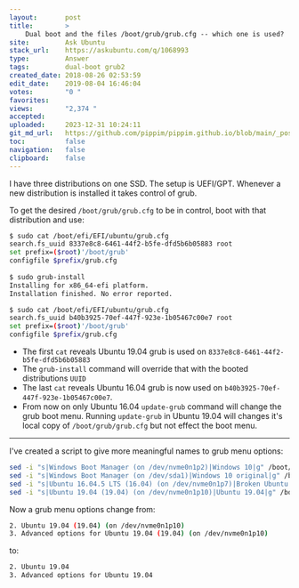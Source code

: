 ```yaml
---
layout:       post
title:        >
    Dual boot and the files /boot/grub/grub.cfg -- which one is used?
site:         Ask Ubuntu
stack_url:    https://askubuntu.com/q/1068993
type:         Answer
tags:         dual-boot grub2
created_date: 2018-08-26 02:53:59
edit_date:    2019-08-04 16:46:04
votes:        "0 "
favorites:    
views:        "2,374 "
accepted:     
uploaded:     2023-12-31 10:24:11
git_md_url:   https://github.com/pippim/pippim.github.io/blob/main/_posts/2018/2018-08-26-Dual-boot-and-the-files-_boot_grub_grub.cfg-which-one-is-used_.md
toc:          false
navigation:   false
clipboard:    false
---
```


I have three distributions on one SSD. The setup is UEFI/GPT. Whenever a new distribution is installed it takes control of grub. 



To get the desired `/boot/grub/grub.cfg` to be in control, boot with that distribution and use:

``` bash
$ sudo cat /boot/efi/EFI/ubuntu/grub.cfg
search.fs_uuid 8337e8c8-6461-44f2-b5fe-dfd5b6b05883 root 
set prefix=($root)'/boot/grub'
configfile $prefix/grub.cfg
   
$ sudo grub-install
Installing for x86_64-efi platform.
Installation finished. No error reported.

$ sudo cat /boot/efi/EFI/ubuntu/grub.cfg
search.fs_uuid b40b3925-70ef-447f-923e-1b05467c00e7 root 
set prefix=($root)'/boot/grub'
configfile $prefix/grub.cfg
```

- The first `cat` reveals Ubuntu 19.04 grub is used on `8337e8c8-6461-44f2-b5fe-dfd5b6b05883`
- The `grub-install` command will override that with the booted distributions `UUID`
- The last `cat` reveals Ubuntu 16.04 grub is now used on `b40b3925-70ef-447f-923e-1b05467c00e7`.
- From now on only Ubuntu 16.04 `update-grub` command will change the grub boot menu. Running `update-grub` in Ubuntu 19.04 will changes it's local copy of `/boot/grub/grub.cfg` but not effect the boot menu.


----------


I've created a script to give more meaningful names to grub menu options:

``` bash
sed -i "s|Windows Boot Manager (on /dev/nvme0n1p2)|Windows 10|g" /boot/grub/grub.cfg
sed -i "s|Windows Boot Manager (on /dev/sda1)|Windows 10 original|g" /boot/grub/grub.cfg
sed -i "s|Ubuntu 16.04.5 LTS (16.04) (on /dev/nvme0n1p7)|Broken Ubuntu 16.04|g" /boot/grub/grub.cfg
sed -i "s|Ubuntu 19.04 (19.04) (on /dev/nvme0n1p10)|Ubuntu 19.04|g" /boot/grub/grub.cfg
```

Now a grub menu options change from:

``` bash
2. Ubuntu 19.04 (19.04) (on /dev/nvme0n1p10)
3. Advanced options for Ubuntu 19.04 (19.04) (on /dev/nvme0n1p10)
```

to:

``` bash
2. Ubuntu 19.04
3. Advanced options for Ubuntu 19.04
```
